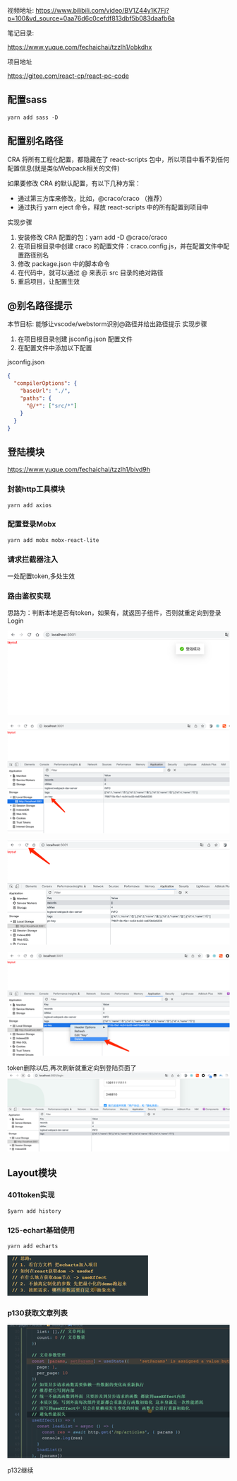 
视频地址:
https://www.bilibili.com/video/BV1Z44y1K7Fj?p=100&vd_source=0aa76d6c0cefdf813dbf5b083daafb6a


笔记目录:

https://www.yuque.com/fechaichai/tzzlh1/obkdhx

项目地址

https://gitee.com/react-cp/react-pc-code

## 配置sass

```shell
yarn add sass -D

```


## 配置别名路径

CRA 将所有工程化配置，都隐藏在了 react-scripts 包中，所以项目中看不到任何配置信息(就是类似Webpack相关的文件)

如果要修改 CRA 的默认配置，有以下几种方案： 
 - 通过第三方库来修改，比如，@craco/craco  （推荐）
 - 通过执行 yarn eject 命令，释放 react-scripts 中的所有配置到项目中

实现步骤

1. 安装修改 CRA 配置的包：yarn add -D @craco/craco
2. 在项目根目录中创建 craco 的配置文件：craco.config.js，并在配置文件中配置路径别名
3. 修改 package.json 中的脚本命令
4. 在代码中，就可以通过 @ 来表示 src 目录的绝对路径
5. 重启项目，让配置生效


## @别名路径提示
   本节目标:  能够让vscode/webstorm识别@路径并给出路径提示
   实现步骤
1. 在项目根目录创建 jsconfig.json 配置文件
2. 在配置文件中添加以下配置

jsconfig.json
```json
{
  "compilerOptions": {
    "baseUrl": "./",
    "paths": {
      "@/*": ["src/*"]
    }
  }
}
```

## 登陆模块

https://www.yuque.com/fechaichai/tzzlh1/bivd9h


### 封装http工具模块

```shell
yarn add axios

```


### 配置登录Mobx
```shell
yarn add mobx mobx-react-lite
```

### 请求拦截器注入

一处配置token,多处生效


### 路由鉴权实现

思路为：判断本地是否有token，如果有，就返回子组件，否则就重定向到登录Login


![img.png](img.png)

![img_1.png](img_1.png)

![img_2.png](img_2.png)

![img_3.png](img_3.png)

token删除以后,再次刷新就重定向到登陆页面了
![img_4.png](img_4.png)

## Layout模块



### 401token实现

```shell
$yarn add history
```


### 125-echart基础使用

```shell
yarn add echarts

```

![img_6.png](img_6.png)

### p130获取文章列表

![img_5.png](img_5.png)


p132继续